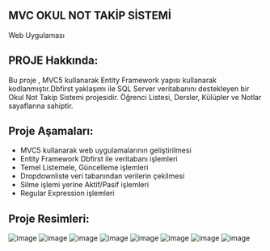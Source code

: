 MVC OKUL NOT TAKİP SİSTEMİ
-----------------------------------
Web Uygulaması

PROJE Hakkında:
-----------------------------------
Bu proje , MVC5 kullanarak Entity Framework yapısı kullanarak kodlanmıştır.Dbfirst yaklaşımı ile SQL Server veritabanını destekleyen bir Okul Not Takip Sistemi projesidir. Öğrenci Listesi, Dersler, Külüpler  ve Notlar sayaflarına sahiptir.

Proje Aşamaları:
----------------------------------
- MVC5 kullanarak web uygulamalarının geliştirilmesi 
- Entity Framework Dbfirst ile veritabanı işlemleri
- Temel Listemele, Güncelleme işlemleri
- Dropdownliste veri tabanından verilerin çekilmesi
- Silme işlemi yerine Aktif/Pasif işlemleri
- Regular Expression işlemleri

Proje Resimleri:
----------------------------------
![image](https://github.com/Bahricanoz/MvcOkul/assets/128741075/49f0648c-42a2-498e-98b0-b08a004c77b6)
![image](https://github.com/Bahricanoz/MvcOkul/assets/128741075/c4102026-9785-4a48-b0d2-c78c15871948)
![image](https://github.com/Bahricanoz/MvcOkul/assets/128741075/3426a9b2-005a-47db-889a-d3da0ac23729)
![image](https://github.com/Bahricanoz/MvcOkul/assets/128741075/bdf6ac0f-7228-4c77-843b-d1b17de31a94)
![image](https://github.com/Bahricanoz/MvcOkul/assets/128741075/749a1352-9910-4f1e-976b-22e72dc4c021)
![image](https://github.com/Bahricanoz/MvcOkul/assets/128741075/225af40f-ccf1-4376-aff5-385a6e482167)
![image](https://github.com/Bahricanoz/MvcOkul/assets/128741075/5a0fadf4-e86f-48d7-bf11-5b95f714d885)
![image](https://github.com/Bahricanoz/MvcOkul/assets/128741075/7e972bc0-5f6b-4cbd-8a1d-6f063f3f3f8a)






